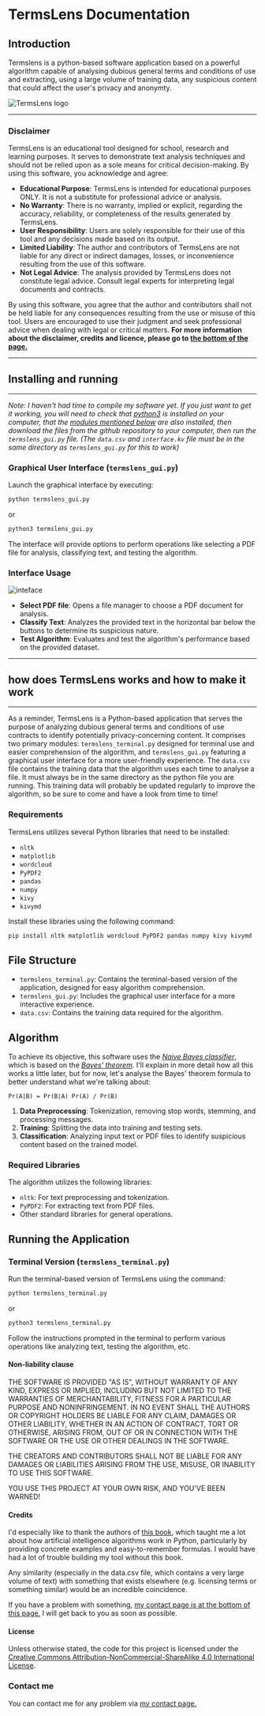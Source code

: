 # TermsLens Documentation

## Introduction
Termslens is a python-based software application based on a powerful algorithm capable of analysing dubious general terms and conditions of use and extracting, using a large volume of training data, any suspicious content that could affect the user's privacy and anonymty.

![TermsLens logo](https://raw.githubusercontent.com/Malwprotector/termslens/main/img/ilu1.png)

---

### Disclaimer

TermsLens is an educational tool designed for school, research and learning purposes. It serves to demonstrate text analysis techniques and should not be relied upon as a sole means for critical decision-making. By using this software, you acknowledge and agree:

- **Educational Purpose**: TermsLens is intended for educational purposes ONLY. It is not a substitute for professional advice or analysis.
- **No Warranty**: There is no warranty, implied or explicit, regarding the accuracy, reliability, or completeness of the results generated by TermsLens.
- **User Responsibility**: Users are solely responsible for their use of this tool and any decisions made based on its output.
- **Limited Liability**: The author and contributors of TermsLens are not liable for any direct or indirect damages, losses, or inconvenience resulting from the use of this software.
- **Not Legal Advice**: The analysis provided by TermsLens does not constitute legal advice. Consult legal experts for interpreting legal documents and contracts.

By using this software, you agree that the author and contributors shall not be held liable for any consequences resulting from the use or misuse of this tool. Users are encouraged to use their judgment and seek professional advice when dealing with legal or critical matters. <strong> For more information about the disclaimer, credits and licence, please go to [the bottom of the page.](https://github.com/Malwprotector/termslens/blob/main/README.md#non-liability-clause)</strong>

---
## Installing and running
---
<i>Note: I haven't had time to compile my software yet. If you just want to get it working, you will need to check that [python3](https://www.python.org/) is installed on your computer, that the [modules mentioned below](https://github.com/Malwprotector/termslens/blob/main/README.md#requirements) are also installed, then download the files from the github repository to your computer, then run the `termslens_gui.py` file. (The `data.csv` and `interface.kv` file must be in the same directory as `termslens_gui.py` for this to work)</i>

### Graphical User Interface (`termslens_gui.py`)

Launch the graphical interface by executing:

```bash
python termslens_gui.py
```
or

```bash
python3 termslens_gui.py
```

The interface will provide options to perform operations like selecting a PDF file for analysis, classifying text, and testing the algorithm.

### Interface Usage
![inteface](https://raw.githubusercontent.com/Malwprotector/termslens/main/img/ilu2.png)

- **Select PDF file**: Opens a file manager to choose a PDF document for analysis.
- **Classify Text**: Analyzes the provided text in the horizontal bar below the buttons to determine its suspicious nature.
- **Test Algorithm**: Evaluates and test the algorithm's performance based on the provided dataset.

---
## how does TermsLens works and how to make it work
---
As a reminder, TermsLens is a Python-based application that serves the purpose of analyzing dubious general terms and conditions of use contracts to identify potentially privacy-concerning content. It comprises two primary modules: `termslens_terminal.py` designed for terminal use and easier comprehension of the algorithm, and `termslens_gui.py` featuring a graphical user interface for a more user-friendly experience. The `data.csv` file contains the training data that the algorithm uses each time to analyse a file. It must always be in the same directory as the python file you are running. This training data will probably be updated regularly to improve the algorithm, so be sure to come and have a look from time to time!

### Requirements

TermsLens utilizes several Python libraries that need to be installed:

- `nltk`
- `matplotlib`
- `wordcloud`
- `PyPDF2`
- `pandas`
- `numpy`
- `kivy`
- `kivymd`

Install these libraries using the following command:

```bash
pip install nltk matplotlib wordcloud PyPDF2 pandas numpy kivy kivymd
```

## File Structure

- `termslens_terminal.py`: Contains the terminal-based version of the application, designed for easy algorithm comprehension.
- `termslens_gui.py`: Includes the graphical user interface for a more interactive experience.
- `data.csv`: Contains the training data required for the algorithm.

## Algorithm

To achieve its objective, this software uses the <i>[Naive Bayes classifier](https://en.wikipedia.org/wiki/Naive_Bayes_classifier)</i>, which is based on the <i>[Bayes' theorem](https://en.wikipedia.org/wiki/Bayes%27_theorem)</i>. I'll explain in more detail how all this works a little later, but for now, let's analyse the Bayes' theorem formula to better understand what we're talking about:
```
Pr(A|B) = Pr(B|A) Pr(A) / Pr(B)
```

1. **Data Preprocessing**: Tokenization, removing stop words, stemming, and processing messages.
2. **Training**: Splitting the data into training and testing sets.
3. **Classification**: Analyzing input text or PDF files to identify suspicious content based on the trained model.

### Required Libraries

The algorithm utilizes the following libraries:

- `nltk`: For text preprocessing and tokenization.
- `PyPDF2`: For extracting text from PDF files.
- Other standard libraries for general operations.

## Running the Application

### Terminal Version (`termslens_terminal.py`)

Run the terminal-based version of TermsLens using the command:

```bash
python termslens_terminal.py
```
or

```bash
python3 termslens_terminal.py
```

Follow the instructions prompted in the terminal to perform various operations like analyzing text, testing the algorithm, etc.

#### Non-liability clause

THE SOFTWARE IS PROVIDED "AS IS", WITHOUT WARRANTY OF ANY KIND, EXPRESS OR
IMPLIED, INCLUDING BUT NOT LIMITED TO THE WARRANTIES OF MERCHANTABILITY,
FITNESS FOR A PARTICULAR PURPOSE AND NONINFRINGEMENT. IN NO EVENT SHALL THE
AUTHORS OR COPYRIGHT HOLDERS BE LIABLE FOR ANY CLAIM, DAMAGES OR OTHER
LIABILITY, WHETHER IN AN ACTION OF CONTRACT, TORT OR OTHERWISE, ARISING FROM,
OUT OF OR IN CONNECTION WITH THE SOFTWARE OR THE USE OR OTHER DEALINGS IN THE
SOFTWARE.

THE CREATORS AND CONTRIBUTORS SHALL NOT BE LIABLE FOR ANY DAMAGES OR LIABILITIES ARISING FROM THE USE, MISUSE, OR INABILITY TO USE THIS SOFTWARE.

YOU USE THIS PROJECT AT YOUR OWN RISK, AND YOU'VE BEEN WARNED!

#### Credits

I'd especially like to thank the authors of [this book](https://www.editions-eyrolles.com/Livre/9782416010941/l-intelligence-artificielle-en-pratique-avec-python), which taught me a lot about how artificial intelligence algorithms work in Python, particularly by providing concrete examples and easy-to-remember formulas. I would have had a lot of trouble building my tool without this book.

Any similarity (especially in the data.csv file, which contains a very large volume of text) with something that exists elsewhere (e.g. licensing terms or something similar) would be an incredible coincidence.

If you have a problem with something, [my contact page is at the bottom of this page.](https://github.com/Malwprotector/termslens/blob/main/README.md#contact-me) I will get back to you as soon as possible.

#### License

Unless otherwise stated, the code for this project is licensed under the [Creative Commons Attribution-NonCommercial-ShareAlike 
4.0 International License](https://creativecommons.org/licenses/by-nc-sa/4.0/).



### Contact me
You can contact me for any problem via [my contact page.](https://main.st4lwolf.org/contacts.html/)
